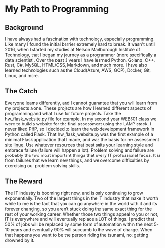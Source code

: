 # My Path to Programming

## Background
I have always had a fascination with technology, especially programming. Like many I found the initial barrier extremely hard to break. It wasn't until 2016, when I started my studies at Nelson Marlborough Institute of Technology, that I began my journey as a programmer (more specifically a data scientist). Over the past 3 years I have learned Python, Golang, C++, Rust, C#, MySQL, HTML/CSS, Markdown, and much more. I have also learned technologies such as the Cloud(Azure, AWS, GCP), Docker, Git, Linux, and more.

## The Catch
Everyone learns differently, and I cannot guarantee that you will learn from my projects alone. These projects are how I learned different aspects of programming and what I use for future projects. Take the hw_flask_website.py file for example. In my second year WEB601 class we were to build a website for the final assessment using the LAMP stack. I never liked PHP, so I decided to learn the web development framework in Python called Flask. That hw_flask_website.py was the first example of a minimal Flask application that I made, and was the basis for my assessment site [linue](https://github.com/OGLinuk/linue). Use whatever resources that best suits your learning style and embrace failure (failure will happen a lot). Problem solving and failure are probably the two most important things that every IT professional faces. It is from failures that we learn new things, and we overcome difficulties by exercising our problem solving skills.

## The Reward
The IT industry is booming right now, and is only continuing to grow exponentially. Two of the largest things in the IT industry that make it worth while to me is the fact that you can go anywhere in the world with it and its forever changing, so you aren't stuck doing the same exact thing for the rest of your working career. Whether those two things appeal to you or not, IT is everywhere and will eventually replace a LOT of things. I predict that 50% of jobs will be replaced by some form of automation within the next 5-10 years and eventually 90% will succumb to the wave of change. When that happens you want to be the person riding the tsunami, not getting drowned by it.
